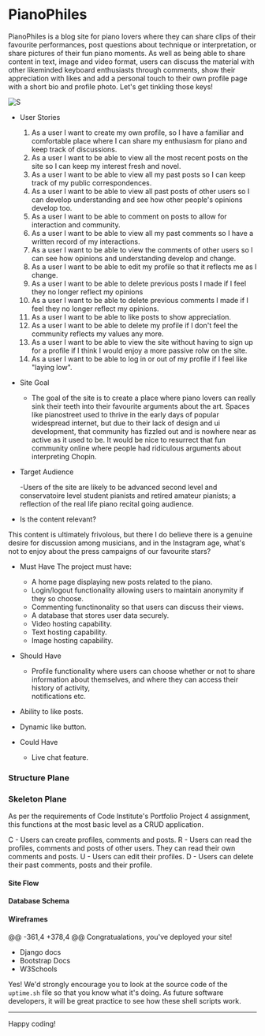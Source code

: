 
# PianoPhiles

PianoPhiles is a blog site for piano lovers where they can share clips of their favourite performances, post questions about technique or interpretation, or share pictures of their fun piano moments. As well as being able to share content in text, image and video format, users can discuss the material with other likeminded keyboard enthusiasts through comments, show their appreciation with likes and add a personal touch to their own profile page with a short bio and profile photo. Let's get tinkling those keys!

![S]()

- User Stories
  1. As a user I want to create my own profile, so I have a familiar and comfortable place where I can share my enthusiasm for piano and keep track of discussions.
  2. As a user I want to be able to view all the most recent posts on the site so I can keep my interest fresh and novel.
  3. As a user I want to be able to view all my past posts so I can keep track of my public correspondences.
  4. As a user I want to be able to view all past posts of other users so I can develop understanding and see how other people's opinions develop too.
  5.  As a user I want to be able to comment on posts to allow for interaction and community.
  6.  As a user I want to be able to view all my past comments so I have a written record of my interactions.
  7.  As a user I want to be able to view the comments of other users so I can see how opinions and understanding develop and change.
  8.  As a user I want to be able to edit my profile so that it reflects me as I change.
  9.  As a user I want to be able to delete previous posts I made if I feel they no longer reflect my opinions
  10. As a user I want to be able to delete previous comments I made if I feel they no longer reflect my opinions.
  11. As a user I want to be able to like posts to show appreciation.
  12. As a user I want to be able to delete my profile if I don't feel the community reflects my values any more.
  13. As a user I want to be able to view the site without having to sign up for a profile if I think I would enjoy a more passive rolw on the site.
  14. As a user I want to be able to log in or out of my profile if I feel like "laying low". 

- Site Goal

  - The goal of the site is to create a place where piano lovers can really sink their teeth into their favourite arguments about the art. Spaces like pianostreet used to thrive in the early days of popular widespread internet, but due to their lack of design and ui development, that community has fizzled out and is nowhere near as active as it used to be. It would be nice to resurrect that fun community online where people had ridiculous arguments about interpreting Chopin.

- Target Audience

  -Users of the site are likely to be advanced second level and conservatoire level student pianists and retired amateur pianists; a reflection of the real life piano recital going audience.


- Is the content relevant?

This content is ultimately frivolous, but there I do believe there is a genuine desire for discussion among musicians, and in the Instagram age, what's not to enjoy about the press campaigns of our favourite stars?

- Must Have
The project must have:
    - A home page displaying new posts related to the piano.
    - Login/logout functionality allowing users to maintain anonymity if they so choose.
    - Commenting functinonality so that users can discuss their views.
    - A database that stores user data securely.
    - Video hosting capability.
    - Text hosting capability.
    - Image hosting capability.

- Should Have

    - Profile functionality where users can choose whether or not to share information about themselves, and where they can access their history of activity,     
    notifications etc.
- Ability to like posts.
- Dynamic like button.

- Could Have
    - Live chat feature.

### Structure Plane


### Skeleton Plane

As per the requirements of Code Institute's Portfolio Project 4 assignment, this functions at the most basic level as a CRUD application.

C - Users can create profiles, comments and posts.
R - Users can read the profiles, comments and posts of other users. They can read their own comments and posts.
U - Users can edit their profiles.
D - Users can delete their past comments, posts and their profile.

#### Site Flow



#### Database Schema

#### Wireframes
@@ -361,4 +378,4 @@ Congratualations, you've deployed your site!
  - Django docs
  - Bootstrap Docs
  - W3Schools

Yes! We'd strongly encourage you to look at the source code of the `uptime.sh` file so that you know what it's doing. As future software developers, it will be great practice to see how these shell scripts work.

---

Happy coding!
